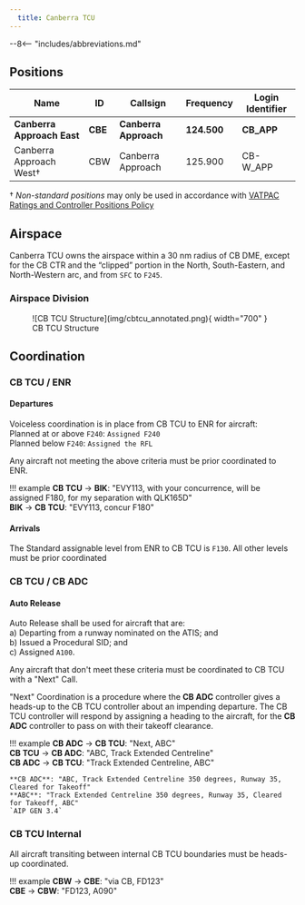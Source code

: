 ```yaml
---
  title: Canberra TCU
---
```


--8<-- "includes/abbreviations.md"

## Positions

| Name               | ID      | Callsign       | Frequency        | Login Identifier              |
| ------------------ | --------------| -------------- | ---------------- | --------------------------------------|
| **Canberra Approach East**    |**CBE**| **Canberra Approach**   | **124.500**         | **CB_APP**     |
| Canberra Approach West†   |CBW| Canberra Approach   | 125.900          | CB-W_APP    |

† *Non-standard positions* may only be used in accordance with [VATPAC Ratings and Controller Positions Policy](https://vatpac.org/publications/policies)

## Airspace
Canberra TCU owns the airspace within a 30 nm radius of CB DME, except for the CB CTR and the “clipped” portion in the North, South-Eastern, and North-Western arc, and from `SFC` to `F245`.  

### Airspace Division

<figure markdown>
![CB TCU Structure](img/cbtcu_annotated.png){ width="700" }
  <figcaption>CB TCU Structure</figcaption>
</figure>

## Coordination
### CB TCU / ENR
#### Departures
Voiceless coordination is in place from CB TCU to ENR for aircraft:  
Planned at or above `F240`: `Assigned F240`  
Planned below `F240`: `Assigned the RFL`  

Any aircraft not meeting the above criteria must be prior coordinated to ENR.

!!! example
    **CB TCU** -> **BIK**: "EVY113, with your concurrence, will be assigned F180, for my separation with QLK165D"  
    **BIK** -> **CB TCU**: "EVY113, concur F180"  

#### Arrivals
The Standard assignable level from ENR to CB TCU is `F130`. All other levels must be prior coordinated

### CB TCU / CB ADC
#### Auto Release

Auto Release shall be used for aircraft that are:    
a) Departing from a runway nominated on the ATIS; and  
b) Issued a Procedural SID; and   
c) Assigned `A100`.

Any aircraft that don't meet these criteria must be coordinated to CB TCU with a "Next" Call.

"Next" Coordination is a procedure where the **CB ADC** controller gives a heads-up to the CB TCU controller about an impending departure. The CB TCU controller will respond by assigning a heading to the aircraft, for the **CB ADC** controller to pass on with their takeoff clearance.

!!! example
    **CB ADC** -> **CB TCU**: "Next, ABC"  
    **CB TCU** -> **CB ADC**: "ABC, Track Extended Centreline"  
    **CB ADC** -> **CB TCU**: "Track Extended Centreline, ABC"  

    **CB ADC**: "ABC, Track Extended Centreline 350 degrees, Runway 35, Cleared for Takeoff"  
    **ABC**: "Track Extended Centreline 350 degrees, Runway 35, Cleared for Takeoff, ABC"  
    `AIP GEN 3.4`

### CB TCU Internal

All aircraft transiting between internal CB TCU boundaries must be heads-up coordinated.

!!! example
    **CBW** -> **CBE**: "via CB, FD123"  
    **CBE** -> **CBW**: "FD123, A090"   